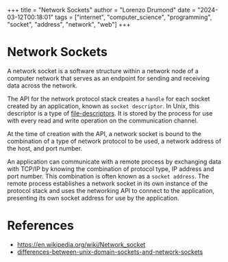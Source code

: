 +++
title = "Network Sockets"
author = "Lorenzo Drumond"
date = "2024-03-12T00:18:01"
tags = ["internet",  "computer_science",  "programming",  "socket",  "address",  "network",  "web"]
+++


# Network Sockets
A network socket is a software structure within a network node of a computer network that serves as an endpoint for sending and receiving data across the network.

The API for the network protocol stack creates a `handle` for each socket created by an application, known as `socket descriptor`. In Unix, this descriptor is a type of [file-descriptors](/wiki/file-descriptors/). It is stored by the process for use with every read and write operation on the communication channel.

At the time of creation with the API, a network socket is bound to the combination of a type of network protocol to be used, a network address of the host, and port number.

An application can communicate with a remote process by exchanging data with TCP/IP by knowing the combination of protocol type, IP address and port number. This combination is often known as a `socket address`. The remote process establishes a network socket in its own instance of the protocol stack and uses the networking API to connect to the application, presenting its own socket address for use by the application.

# References
- https://en.wikipedia.org/wiki/Network_socket
- [differences-between-unix-domain-sockets-and-network-sockets](/wiki/differences-between-unix-domain-sockets-and-network-sockets/)
